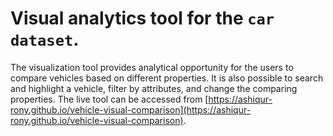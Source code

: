 # Visual analytics tool for the `car dataset`.
The visualization tool provides analytical opportunity for the users to compare vehicles based on different properties. It is also possible to search and highlight a vehicle, filter by attributes, and change the comparing properties. The live tool can be accessed from [https://ashiqur-rony.github.io/vehicle-visual-comparison](https://ashiqur-rony.github.io/vehicle-visual-comparison). 
